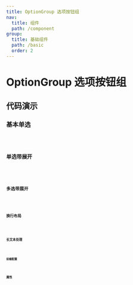 ```yaml
---
title: OptionGroup 选项按钮组
nav:
  title: 组件
  path: /component
group:
  title: 基础组件
  path: /basic
  order: 2
---
```


# OptionGroup 选项按钮组

## 代码演示

### 基本单选
<code src="./__fixtures__/singleSelect.tsx" />

### 单选带展开
<code src="./__fixtures__/singleSelectWithExpand.tsx" />

### 多选带展开
<code src="./__fixtures__/multipleSelectWithExpand.tsx" />

### 换行布局
<code src="./__fixtures__/wrapLayout.tsx" />

### 长文本处理
<code src="./__fixtures__/longTextHandling.tsx" />

### 前缀配置
<code src="./__fixtures__/withPrefix.tsx" />

## 属性

<API hideTitle src="./index.ts"></API>